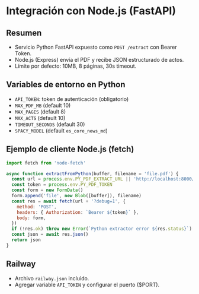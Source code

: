 # Integración con Node.js (FastAPI)

## Resumen

- Servicio Python FastAPI expuesto como `POST /extract` con Bearer Token.
- Node.js (Express) envía el PDF y recibe JSON estructurado de actos.
- Límite por defecto: 10MB, 8 páginas, 30s timeout.

## Variables de entorno en Python

- `API_TOKEN`: token de autenticación (obligatorio)
- `MAX_PDF_MB` (default 10)
- `MAX_PAGES` (default 8)
- `MAX_ACTS` (default 10)
- `TIMEOUT_SECONDS` (default 30)
- `SPACY_MODEL` (default `es_core_news_md`)

## Ejemplo de cliente Node.js (fetch)

```js
import fetch from 'node-fetch'

async function extractFromPython(buffer, filename = 'file.pdf') {
  const url = process.env.PY_PDF_EXTRACT_URL || 'http://localhost:8000/extract'
  const token = process.env.PY_PDF_TOKEN
  const form = new FormData()
  form.append('file', new Blob([buffer]), filename)
  const res = await fetch(url + '?debug=1', {
    method: 'POST',
    headers: { Authorization: `Bearer ${token}` },
    body: form,
  })
  if (!res.ok) throw new Error(`Python extractor error ${res.status}`)
  const json = await res.json()
  return json
}
```

## Railway

- Archivo `railway.json` incluido.
- Agregar variable `API_TOKEN` y configurar el puerto ($PORT).
